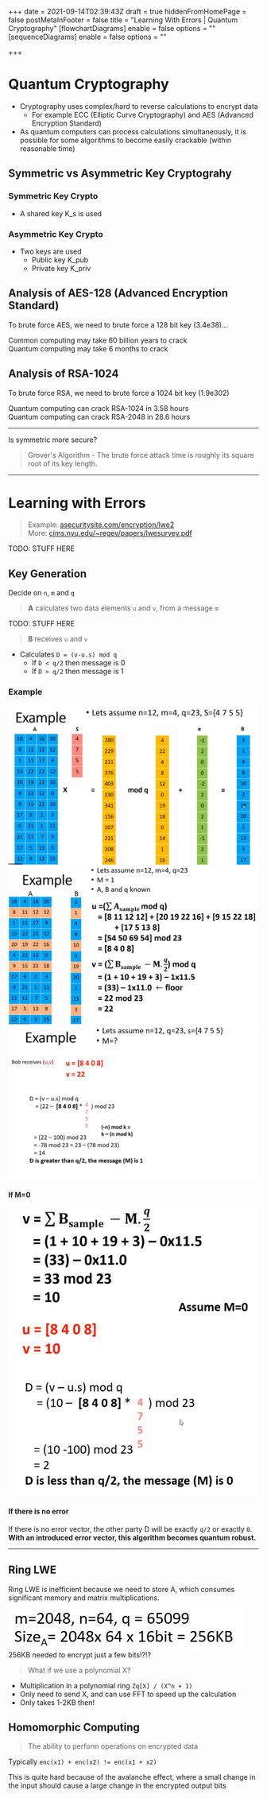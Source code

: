 +++
date = 2021-09-14T02:39:43Z
draft = true
hiddenFromHomePage = false
postMetaInFooter = false
title = "Learning With Errors | Quantum Cryptography"
[flowchartDiagrams]
enable = false
options = ""
[sequenceDiagrams]
enable = false
options = ""

+++
# Quantum Cryptography

* Cryptography uses complex/hard to reverse calculations to encrypt data
  * For example ECC (Elliptic Curve Cryptography) and AES (Advanced Encryption Standard)
* As quantum computers can process calculations simultaneously, it is possible for some algorithms to become easily crackable (within reasonable time)

## Symmetric vs Asymmetric Key Cryptograhy

### Symmetric Key Crypto

* A shared key K_s is used

### Asymmetric Key Crypto

* Two keys are used
  * Public key K_pub
  * Private key K_priv

## Analysis of AES-128 (Advanced Encryption Standard)

To brute force AES, we need to brute force a 128 bit key (3.4e38)...

Common computing may take 60 billion years to crack  
Quantum computing may take 6 months to crack

## Analysis of RSA-1024

To brute force RSA, we need to brute force a 1024 bit key (1.9e302)

Quantum computing can crack RSA-1024 in 3.58 hours  
Quantum computing can crack RSA-2048 in 28.6 hours

***

Is symmetric more secure?

> Grover's Algorithm - The brute force attack time is roughly its square root of its key length. 

***

# Learning with Errors

> Example: [asecuritysite.com/encryption/lwe2](https://asecuritysite.com/encryption/lwe2 "https://asecuritysite.com/encryption/lwe2")  
> More: [cims.nyu.edu/\~regev/papers/lwesurvey.pdf](https://cims.nyu.edu/\~regev/papers/lwesurvey.pdf "https://cims.nyu.edu/~regev/papers/lwesurvey.pdf")

TODO: STUFF HERE

## Key Generation

Decide on `n`, `m` and `q`

> **A** calculates two data elements `u` and `v`, from a message `m`

TODO: STUFF HERE

> **B** receives `u` and `v`

* Calculates `D = (v-u.s) mod q`
  * If `D < q/2` then message is 0
  * If `D > q/2`   then message is 1

### Example

![](uploads/20210914-snipaste_2021-09-14_13-05-45.png)  
![](uploads/20210914-snipaste_2021-09-14_13-06-37.jpg)  
![](uploads/20210914-snipaste_2021-09-14_13-07-49.jpg)

#### If M=0

![](uploads/20210914-snipaste_2021-09-14_13-08-47.jpg)

#### If there is no error

If there is no error vector, the other party D will be exactly `q/2` or exactly `0`.  
**With an introduced error vector, this algorithm becomes quantum robust.**

***

## Ring LWE

Ring LWE is inefficient because we need to store A, which consumes significant memory and matrix multiplications.

![](uploads/20210914-snipaste_2021-09-14_13-13-14.jpg)  
256KB needed to encrypt just a few bits!?!?

> What if we use a polynomial X?

* Multiplication in a polynomial ring `Zq[X] / (X^n + 1)`
* Only need to send X, and can use FFT to speed up the calculation
* Only takes 1-2KB then!

## Homomorphic Computing

> The ability to perform operations on encrypted data

Typically `enc(x1) + enc(x2) != enc(x1 + x2)`

This is quite hard because of the avalanche effect, where a small change in the input should cause a large change in the encrypted output bits